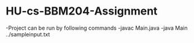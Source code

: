 # HU-cs-BBM204-Assignment
-Project can be run by following commands
-javac Main.java
-java Main ../sampleinput.txt
